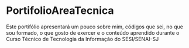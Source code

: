 # PortifolioAreaTecnica
Este portifólio apresentará um pouco sobre mim, códigos que sei, no que sou formado, o que gosto de exercer e o conteúdo aprendido durante o Curso Técnico de Tecnologia da Informação do SESI/SENAI-SJ
